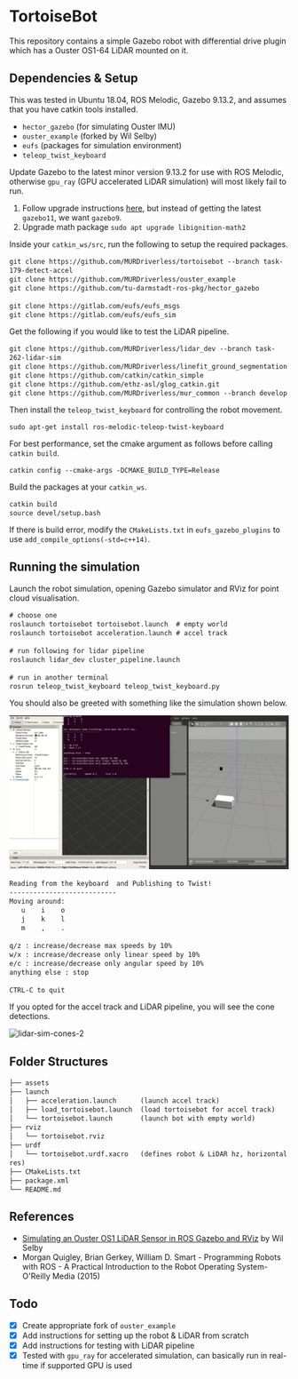 # TortoiseBot

This repository contains a simple Gazebo robot with differential drive plugin which has a Ouster OS1-64 LiDAR mounted on it.

## Dependencies & Setup

This was tested in Ubuntu 18.04, ROS Melodic, Gazebo 9.13.2, and assumes that you have catkin tools installed.

* `hector_gazebo` (for simulating Ouster IMU)
* `ouster_example` (forked by Wil Selby)
* `eufs` (packages for simulation environment)
* `teleop_twist_keyboard`

Update Gazebo to the latest minor version 9.13.2 for use with ROS Melodic, otherwise `gpu_ray` (GPU accelerated LiDAR simulation) will most likely fail to run.

1. Follow upgrade instructions [here](http://gazebosim.org/tutorials?tut=install_ubuntu&cat=install#Alternativeinstallation:step-by-step), but instead of getting the latest `gazebo11`, we want `gazebo9`.
2. Upgrade math package `sudo apt upgrade libignition-math2`

Inside your `catkin_ws/src`, run the following to setup the required packages.

```
git clone https://github.com/MURDriverless/tortoisebot --branch task-179-detect-accel
git clone https://github.com/MURDriverless/ouster_example
git clone https://github.com/tu-darmstadt-ros-pkg/hector_gazebo

git clone https://gitlab.com/eufs/eufs_msgs
git clone https://gitlab.com/eufs/eufs_sim
```

Get the following if you would like to test the LiDAR pipeline.
```
git clone https://github.com/MURDriverless/lidar_dev --branch task-262-lidar-sim
git clone https://github.com/MURDriverless/linefit_ground_segmentation
git clone https://github.com/catkin/catkin_simple
git clone https://github.com/ethz-asl/glog_catkin.git
git clone https://github.com/MURDriverless/mur_common --branch develop
```

Then install the `teleop_twist_keyboard` for controlling the robot movement.
```
sudo apt-get install ros-melodic-teleop-twist-keyboard
```


For best performance, set the cmake argument as follows before calling `catkin build`.
```
catkin config --cmake-args -DCMAKE_BUILD_TYPE=Release
```

Build the packages at your `catkin_ws`.
```
catkin build
source devel/setup.bash
```

If there is build error, modify the `CMakeLists.txt` in `eufs_gazebo_plugins` to use `add_compile_options(-std=c++14)`.

## Running the simulation

Launch the robot simulation, opening Gazebo simulator and RViz for point cloud visualisation.

```
# choose one
roslaunch tortoisebot tortoisebot.launch  # empty world
roslaunch tortoisebot acceleration.launch # accel track

# run following for lidar pipeline
roslaunch lidar_dev cluster_pipeline.launch

# run in another terminal
rosrun teleop_twist_keyboard teleop_twist_keyboard.py
```

You should also be greeted with something like the simulation shown below.

![lidar-sim](assets/lidar-sim.gif)


```
Reading from the keyboard  and Publishing to Twist!
---------------------------
Moving around:
   u    i    o
   j    k    l
   m    ,    .

q/z : increase/decrease max speeds by 10%
w/x : increase/decrease only linear speed by 10%
e/c : increase/decrease only angular speed by 10%
anything else : stop

CTRL-C to quit
```

If you opted for the accel track and LiDAR pipeline, you will see the cone detections.

![lidar-sim-cones-2](assets/lidar-sim-cones-2.gif)

## Folder Structures

```
├── assets
├── launch
│   ├── acceleration.launch      (launch accel track)
│   ├── load_tortoisebot.launch  (load tortoisebot for accel track)
│   └── tortoisebot.launch       (launch bot with empty world)
├── rviz
│   └── tortoisebot.rviz
├── urdf
│   └── tortoisebot.urdf.xacro   (defines robot & LiDAR hz, horizontal res)
├── CMakeLists.txt
├── package.xml
└── README.md
```


## References

* [Simulating an Ouster OS1 LiDAR Sensor in ROS Gazebo and RViz](https://www.wilselby.com/2019/05/simulating-an-ouster-os-1-lidar-sensor-in-ros-gazebo-and-rviz/) by Wil Selby
* Morgan Quigley, Brian Gerkey, William D. Smart - Programming Robots with ROS - A Practical Introduction to the Robot Operating System-O'Reilly Media (2015)

## Todo
- [x] Create appropriate fork of `ouster_example`
- [x] Add instructions for setting up the robot & LiDAR from scratch
- [x] Add instructions for testing with LiDAR pipeline
- [x] Tested with `gpu_ray` for accelerated simulation, can basically run in real-time if supported GPU is used
